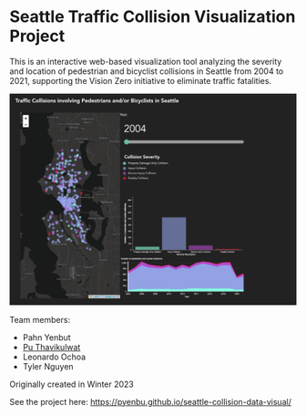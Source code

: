 # Seattle Traffic Collision Visualization Project
This is an interactive web-based visualization tool analyzing the severity and location of pedestrian and bicyclist collisions in Seattle from 2004 to 2021, supporting the Vision Zero initiative to eliminate traffic fatalities.

![Poster of the project](public/img/poster.png)

Team members:
* Pahn Yenbut
* [Pu Thavikulwat](https://github.com/fudgelgentle)
* Leonardo Ochoa
* Tyler Nguyen

Originally created in Winter 2023

See the project here: https://pyenbu.github.io/seattle-collision-data-visual/ 

